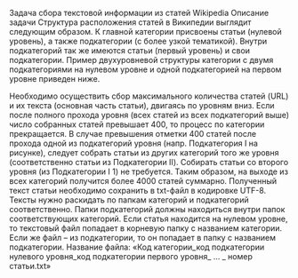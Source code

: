 Задача сбора текстовой информации из статей Wikipedia
Описание задачи
Структура расположения статей в Википедии выглядит следующим образом. 
К главной категории присвоены статьи (нулевой уровень), а также подкатегории (с более узкой тематикой). 
Внутри подкатегорий так же имеются статьи (первый уровень) и свои подкатегории. Пример двухуровневой структуры категории 
с двумя подкатегориями на нулевом уровне и одной подкатегорией на первом уровне приведен ниже.

Необходимо осуществить сбор максимального количества статей (URL) и их текста (основная часть статьи), двигаясь по уровням вниз. 
Если после полного прохода уровня (всех статей из всех подкатегорий выше) число собранных статей превышает 400, то процесс 
по категории прекращается. В случае превышения отметки 400 статей после прохода одной из подкатегорий уровня (напр. Подкатегория I 
на рисунке), следует собрать статьи из других категорий того же уровня (соответственно статьи из Подкатегории II). Собирать статьи 
со второго уровня (из Подкатегории I 1) не требуется.
Таким образом, на выходе из всех категорий получится более 4000 статей суммарно.
Полученный текст статьи необходимо сохранить в txt-файл в кодировке UTF-8.
Тексты нужно раскидать по папкам категорий и подкатегорий соответственно. Папки подкатегорий должны находиться внутри папок 
соответствующих категорий. Если статья находится на нулевом уровне, то текстовый файл попадает в корневую папку с названием категории. 
Если же файл – из подкатегории, то он попадает в папку с названием подкатегории.
Название файла: «Код категории_код подкатегории нулевого уровня_код подкатегории первого уровня_ … _ номер статьи.txt»
